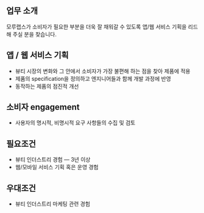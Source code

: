 
## 업무 소개 

모루랩스가 소비자가 필요한 부분을 더욱 잘 채워갈 수 있도록 앱/웹 서비스 기획을 리드해 주실 분을 찾습니다.

## 앱 / 웹 서비스 기획

* 뷰티 시장의 변화와 그 안에서 소비자가 가장 불편해 하는 점을 찾아 제품에 적용
* 제품의 specification을 정의하고 엔지니어들과 함께 개발 과정에 반영
* 동작하는 제품의 점진적 개선

## 소비자 engagement

* 사용자의 명시적, 비명시적 요구 사항들의 수집 및 검토

## 필요조건

* 뷰티 인더스트리 경험 — 3년 이상
* 웹/모바일 서비스 기획 혹은 운영 경험

## 우대조건

* 뷰티 인더스트리 마케팅 관련 경험
